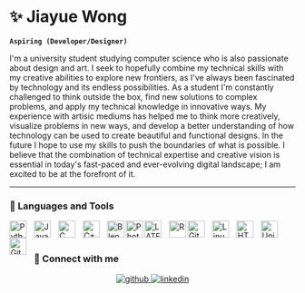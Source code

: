 <!--
**cronchyjia/cronchyjia** is a ✨ _special_ ✨ repository because its `README.md` (this file) appears on your GitHub profile.

Here are some ideas to get you started:

- 🔭 I’m currently working on ...
- 🌱 I’m currently learning ...
- 👯 I’m looking to collaborate on ...
- 🤔 I’m looking for help with ...
- 💬 Ask me about ...
- 📫 How to reach me: ...
- 😄 Pronouns: ...
- ⚡ Fun fact: ...
-->

# ✨ Jiayue Wong

**`Aspiring (Developer/Designer)`**

I'm a university student studying computer science who is also passionate about design and art. I seek to hopefully combine my technical skills with my creative abilities to explore new frontiers, as I've always been fascinated by technology and its endless possibilities. As a student I'm constantly challenged to think outside the box, find new solutions to complex problems, and apply my technical knowledge in innovative ways. My experience with artisic mediums has helped me to think more creatively, visualize problems in new ways, and develop a better understanding of how technology can be used to create beautiful and functional designs. In the future I hope to use my skills to push the boundaries of what is possible. I believe that the combination of technical expertise and creative vision is essential in today's fast-paced and ever-evolving digital landscape; I am excited to be at the forefront of it.

---

### 🧰 Languages and Tools

<img align="left" alt="Python" width="30px" style="padding-right:10px;" src="https://cdn.jsdelivr.net/gh/devicons/devicon/icons/python/python-plain.svg" />
<img align="left" alt="Java" width="30px" style="padding-right:10px;" src="https://cdn.jsdelivr.net/gh/devicons/devicon/icons/java/java-original.svg"/>
<img align="left" alt="C" width="30px" style="padding-right:10px;" src="https://cdn.jsdelivr.net/gh/devicons/devicon/icons/c/c-original.svg" />
<img align="left" alt="C++" width="30px" style="padding-right:10px;" src="https://cdn.jsdelivr.net/gh/devicons/devicon/icons/cplusplus/cplusplus-original.svg" />
<img align="left" alt="Blender" width="30px" src="https://cdn.jsdelivr.net/gh/devicons/devicon/icons/blender/blender-original.svg" />
<img align="left" alt="Photoshop" width="30px" src="https://cdn.jsdelivr.net/gh/devicons/devicon/icons/photoshop/photoshop-line.svg" />
<img align="left" alt="LATEX" width="30px" style="padding-right:10px;" src="https://cdn.jsdelivr.net/gh/devicons/devicon/icons/latex/latex-original.svg" />
<img align="left" alt="R" width="30px"  src="https://cdn.jsdelivr.net/gh/devicons/devicon/icons/r/r-original.svg" />
<img align="left" alt="Git" width="30px" style="padding-right:10px;" src="https://cdn.jsdelivr.net/gh/devicons/devicon/icons/git/git-original.svg" />
<img align="left" alt="Linux" width="30px" style="padding-right:10px;" src="https://cdn.jsdelivr.net/gh/devicons/devicon/icons/linux/linux-original.svg" />
<img align="left" alt="HTML" width="30px" style="padding-right:10px;" src="https://cdn.jsdelivr.net/gh/devicons/devicon/icons/html5/html5-plain.svg" />
<img align="left" alt="Unix" width="30px" style="padding-right:10px;" src="https://cdn.jsdelivr.net/gh/devicons/devicon/icons/unix/unix-original.svg" />
<img align="left" alt="GitHub" width="30px" style="padding-right:10px;" src="https://cdn.jsdelivr.net/gh/devicons/devicon/icons/github/github-original.svg" />

<br />
<br />

### 🔎 Connect with me  
<div align="center">
<a href="https://github.com/cronchyjia" target="_blank">
<img src=https://img.shields.io/badge/github-%2324292e.svg?&style=for-the-badge&logo=github&logoColor=white alt=github style="margin-bottom: 5px;" />
</a>
<a href="https://www.linkedin.com/in/jiayue-wong-a3970527b/" target="_blank">
<img src=https://img.shields.io/badge/linkedin-%231E77B5.svg?&style=for-the-badge&logo=linkedin&logoColor=white alt=linkedin style="margin-bottom: 5px;" />
</a>  
</div>

<br />

#

